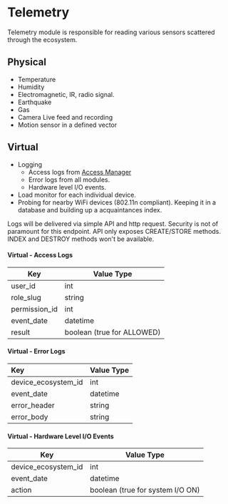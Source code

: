 # Telemetry
Telemetry module is responsible for reading various sensors scattered through the ecosystem.  

## Physical

- Temperature
- Humidity
- Electromagnetic, IR, radio signal.
- Earthquake
- Gas
- Camera Live feed and recording
- Motion sensor in a defined vector

## Virtual
- Logging
  - Access logs from [Access Manager](/access-manager.md)
  - Error logs from all modules.
  - Hardware level I/O events.
- Load monitor for each individual device.
- Probing for nearby WiFi devices (802.11n compliant). Keeping it in a database and building up a acquaintances index. 


Logs will be delivered via simple API and http request. Security is not of paramount for this endpoint. API only exposes CREATE/STORE methods. INDEX and DESTROY methods won't be available.

#### Virtual - Access Logs
| Key           | Value Type                 |
|---------------|----------------------------|
| user_id       | int                        |
| role_slug     | string                     |
| permission_id | int                        |
| event_date    | datetime                   |
| result        | boolean (true for ALLOWED) |


#### Virtual - Error Logs

| Key           | Value Type    |
|:------------- |:------------- |
| device_ecosystem_id      | int |
| event_date      | datetime      |
| error_header | string      |
| error_body | string      |

#### Virtual - Hardware Level I/O Events
| Key                 | Value Type                       |
|---------------------|----------------------------------|
| device_ecosystem_id | int                              |
| event_date          | datetime                         |
| action              | boolean (true for system I/O ON) |

